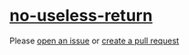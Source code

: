 [no-useless-return](https://eslint.org/docs/rules/no-useless-return)
====================================================================
Please [open an issue](https://github.com/rasenplanscher/eslint-config-rasenplanscher/issues/new)
or [create a pull request](https://github.com/rasenplanscher/eslint-config-rasenplanscher/edit/main/src/rules-configurations/eslint/no-useless-return.md)